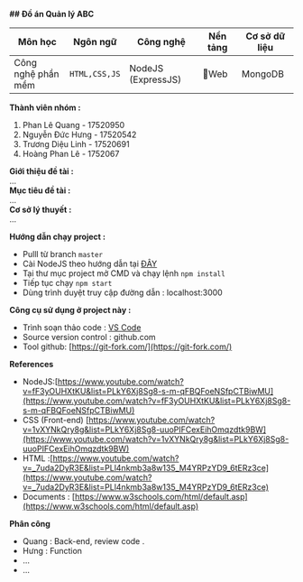 ﻿
  
**## Đồ án Quản lý ABC**  
  
  
| Môn học |Ngôn ngữ  |Công nghệ | Nền tảng | Cơ sở dữ liệu  
|--|--|--|--|--|
|  Công nghệ phần mềm| `HTML,CSS,JS` | NodeJS (ExpressJS) | Web |MongoDB   
  
**Thành viên nhóm :**   
  
1. Phan Lê Quang - 17520950    
2. Nguyễn Đức Hưng - 17520542    
3. Trương Diệu Linh - 17520691    
4. Hoàng Phan Lê -  1752067    
  
**Giới thiệu đề tài :**  
...  
**Mục tiêu đề tài :**  
...  
**Cơ sở lý thuyết  :**  
...

**Hướng dẫn chạy project :**  
- Pulll từ branch `master`
- Cài NodeJS theo hướng dẫn tại [ĐÂY](https://o7planning.org/vi/11921/huong-dan-cai-dat-nodejs-tren-windows) 
- Tại thư mục project mở CMD và chạy lệnh `npm install` 
- Tiếp tục chạy `npm start`
- Dùng trình duyệt truy cập đường dẫn : localhost:3000

**Công cụ sử dụng ở project này :**
- Trình soạn thảo code : [VS Code](https://code.visualstudio.com/)  
- Source version control : github.com
- Tool github: [https://git-fork.com/](https://git-fork.com/)

**References**
- NodeJS:[https://www.youtube.com/watch?v=fF3yOUHXtKU&list=PLkY6Xj8Sg8-s-m-qFBQFoeNSfpCTBiwMU](https://www.youtube.com/watch?v=fF3yOUHXtKU&list=PLkY6Xj8Sg8-s-m-qFBQFoeNSfpCTBiwMU)
- CSS (Front-end) [https://www.youtube.com/watch?v=1vXYNkQry8g&list=PLkY6Xj8Sg8-uuoPIFCexEihOmqzdtk9BW](https://www.youtube.com/watch?v=1vXYNkQry8g&list=PLkY6Xj8Sg8-uuoPIFCexEihOmqzdtk9BW)
-  HTML :[https://www.youtube.com/watch?v=_7uda2DyR3E&list=PLl4nkmb3a8w135_M4YRPzYD9_6tERz3ce](https://www.youtube.com/watch?v=_7uda2DyR3E&list=PLl4nkmb3a8w135_M4YRPzYD9_6tERz3ce)
- Documents : [https://www.w3schools.com/html/default.asp](https://www.w3schools.com/html/default.asp)

**Phân công**
- Quang : Back-end, review code .
- Hưng  : Function
- ...
- ...
